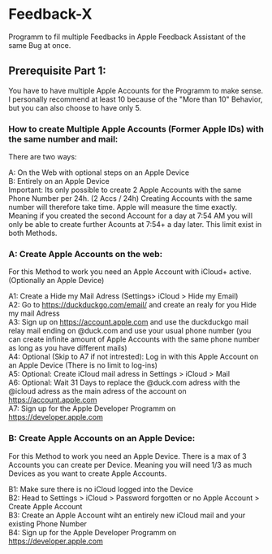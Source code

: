 # Feedback-X
Programm to fil multiple Feedbacks in Apple Feedback Assistant of the same Bug at once.

## Prerequisite Part 1:  
You have to have multiple Apple Accounts for the Programm to make sense. I personally recommend at least 10 because of the "More than 10" Behavior, but you can also choose to have only 5. 

### How to create Multiple Apple Accounts (Former Apple IDs) with the same number and mail:

There are two ways: 

A: On the Web with optional steps on an Apple Device  
B: Entirely on an Apple Device    
Important: Its only possible to create 2 Apple Accounts with the same Phone Number per 24h. (2 Accs / 24h) Creating Accounts with the same number will therefore take time. Apple will measure the time exactly. Meaning if you created the second Account for a day at 7:54 AM you will only be able to create further Acounts at 7:54+ a day later. This limit exist in both Methods.

### A: Create Apple Accounts on the web:

For this Method to work you need an Apple Account with iCloud+ active. (Optionally an Apple Device)

A1: Create a Hide my Mail Adress (Settings> iCloud > Hide my Email)  
A2: Go to https://duckduckgo.com/email/ and create an realy for you Hide my mail Adress   
A3: Sign up on https://account.apple.com and use the duckduckgo mail relay mail ending on @duck.com and use your usual phone number (you can create infinite amount of Apple Accounts with the same phone number as long as you have different mails)  
A4: Optional (Skip to A7 if not intrested): Log in with this Apple Account on an Apple Device (There is no limit to log-ins)   
A5: Optional: Create iCloud mail adress in Settings > iCloud > Mail  
A6: Optional: Wait 31 Days to replace the @duck.com adress with the @icloud adress as the main adress of the account on https://account.apple.com <br>
A7: Sign up for the Apple Developer Programm on https://developer.apple.com  

### B: Create Apple Accounts on an Apple Device:

For this Method to work you need an Apple Device. There is a max of 3 Accounts you can create per Device. Meaning you will need 1/3 as much Devices as you want to create Apple Accounts.

B1: Make sure there is no iCloud logged into the Device  
B2: Head to Settings > iCloud > Password forgotten or no Apple Account > Create Apple Account  
B3: Create an Apple Account wiht an entirely new iCloud mail and your existing Phone Number  
B4: Sign up for the Apple Developer Programm on https://developer.apple.com    



